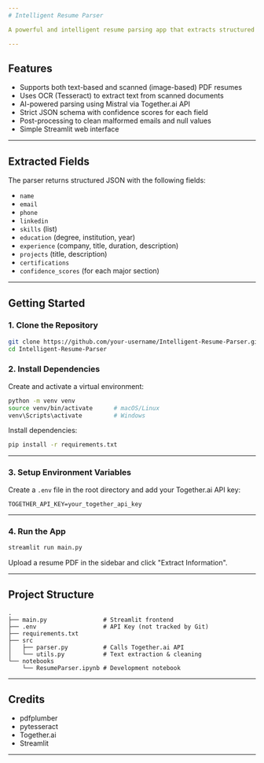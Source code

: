 ```yaml
---
# Intelligent Resume Parser

A powerful and intelligent resume parsing app that extracts structured data such as name, contact, skills, experience, education, and more from uploaded PDF resumes using OCR and AI (via Together.ai's Mistral model). Built with Python and Streamlit.

---
```


## Features

- Supports both text-based and scanned (image-based) PDF resumes  
- Uses OCR (Tesseract) to extract text from scanned documents  
- AI-powered parsing using Mistral via Together.ai API  
- Strict JSON schema with confidence scores for each field  
- Post-processing to clean malformed emails and null values  
- Simple Streamlit web interface  

---

## Extracted Fields

The parser returns structured JSON with the following fields:

- `name`  
- `email`  
- `phone`  
- `linkedin`  
- `skills` (list)  
- `education` (degree, institution, year)  
- `experience` (company, title, duration, description)  
- `projects` (title, description)  
- `certifications`  
- `confidence_scores` (for each major section)  

---

## Getting Started

### 1. Clone the Repository

```bash
git clone https://github.com/your-username/Intelligent-Resume-Parser.git
cd Intelligent-Resume-Parser
```

### 2. Install Dependencies

Create and activate a virtual environment:

```bash
python -m venv venv
source venv/bin/activate      # macOS/Linux
venv\Scripts\activate         # Windows
```

Install dependencies:

```bash
pip install -r requirements.txt
```

---

### 3. Setup Environment Variables

Create a `.env` file in the root directory and add your Together.ai API key:

```env
TOGETHER_API_KEY=your_together_api_key
```

---

### 4. Run the App

```bash
streamlit run main.py
```

Upload a resume PDF in the sidebar and click "Extract Information".

---

## Project Structure

```
.
├── main.py                # Streamlit frontend
├── .env                   # API Key (not tracked by Git)
├── requirements.txt
├── src
│   ├── parser.py          # Calls Together.ai API
│   └── utils.py           # Text extraction & cleaning
└── notebooks
    └── ResumeParser.ipynb # Development notebook
```

---


## Credits

- pdfplumber  
- pytesseract  
- Together.ai  
- Streamlit  

---

